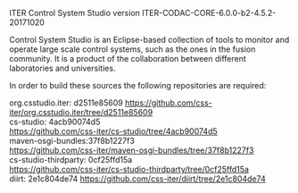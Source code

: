 ITER Control System Studio version ITER-CODAC-CORE-6.0.0-b2-4.5.2-20171020

Control System Studio is an Eclipse-based collection of tools
to monitor and operate large scale control systems, such as the
ones in the fusion community. It is a product of the collaboration
between different laboratories and universities.

In order to build these sources the following repositories are required:
				   
org.csstudio.iter: d2511e85609
<https://github.com/css-iter/org.csstudio.iter/tree/d2511e85609>  
cs-studio: 4acb90074d5  
<https://github.com/css-iter/cs-studio/tree/4acb90074d5>  
maven-osgi-bundles:37f8b1227f3  
<https://github.com/css-iter/maven-osgi-bundles/tree/37f8b1227f3>  
cs-studio-thirdparty: 0cf25ffd15a  
<https://github.com/css-iter/cs-studio-thirdparty/tree/0cf25ffd15a>  
diirt: 2e1c804de74
<https://github.com/css-iter/diirt/tree/2e1c804de74>
